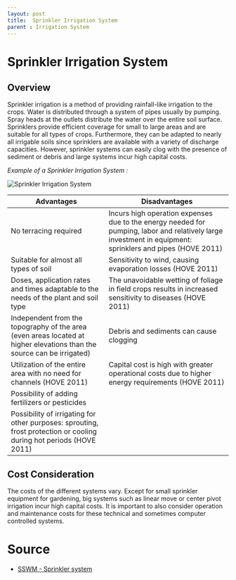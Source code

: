 ```yaml
---
layout: post
title:  Sprinkler Irrigation System
parent : Irrigation System
---
```


# Sprinkler Irrigation System

## Overview

Sprinkler irrigation is a method of providing rainfall-like irrigation to the crops. Water is distributed through a system of pipes usually by pumping. Spray heads at the outlets distribute the water over the entire soil surface. Sprinklers provide efficient coverage for small to large areas and are suitable for all types of crops. Furthermore, they can be adapted to nearly all irrigable soils since sprinklers are available with a variety of discharge capacities. However, sprinkler systems can easily clog with the presence of sediment or debris and large systems incur high capital costs.

*Example of a Sprinkler Irrigation System :*

![Sprinkler Irrigation System](https://sswm.info/sites/default/files/inline-images/ACCESS%20IRRIGATION%20n.y.%20Several%20sprinkler%20heads%20are%20connected%20to%20a%20lateral%20pipe%2C%20which%20is%20supplied%20by%20a%20mainline.png)



| Advantages | Disadvantages |
| ---------- | ------------- |
| No terracing required | Incurs high operation expenses due to the energy needed for pumping, labor and relatively large investment in equipment: sprinklers and pipes (HOVE 2011) |
| Suitable for almost all types of soil | Sensitivity to wind, causing evaporation losses (HOVE 2011)  |
| Doses, application rates and times adaptable to the needs of the plant and soil type  | The unavoidable wetting of foliage in field crops results in increased sensitivity to diseases (HOVE 2011)  |
| Independent from the topography of the area (even areas located at higher elevations than the source can be irrigated)  | Debris and sediments can cause clogging  |
| Utilization of the entire area with no need for channels (HOVE 2011) | Capital cost is high with greater operational costs due to higher energy requirements (HOVE 2011)  |
| Possibility of adding fertilizers or pesticides | |
| Possibility of irrigating for other purposes: sprouting, frost protection or cooling during hot periods (HOVE 2011)  | |



## Cost Consideration

The costs of the different systems vary. Except for small sprinkler  equipment for gardening, big systems such as linear move or center pivot irrigation incur high capital costs. It is important to also consider  operation and maintenance costs for these technical and sometimes  computer controlled systems.


# Source

- [SSWM - Sprinkler system](https://sswm.info/sswm-university-course/module-4-sustainable-water-supply/further-resources-water-use/sprinkler-irrigation)

